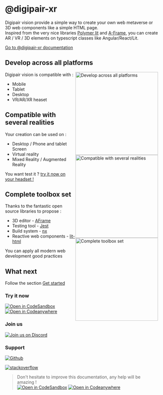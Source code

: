 # @digipair-xr

Digipair vision provide a simple way to create your own web metaverse or 3D web components like a simple HTML page.  
Inspired from the very nice libraries [Polymer lit](https://lit.dev) and [A-Frame](https://aframe.io), you can create AR / VR / 3D elements on typescript classes like Angular/React/Lit.

[Go to @digipair-xr documentation](https://opensource.digipair.ai)

## Develop across all platforms

<img alt="Develop across all platforms" src="./docs/assets/employee-desk.min.png" style="float: right; width: 17rem;"/>

Digipair vision is compatible with :

- Mobile
- Tablet
- Desktop
- VR/AR/XR heaset

## Compatible with several realities

<img alt="Compatible with several realities" src="./docs/assets/boy-using-metaverse-tech.min.png" style="float: right; width: 17rem;"/>

Your creation can be used on :

- Desktop / Phone and tablet Screen
- Virtual reality
- Mixed Reality / Augmented Reality

You want test it ? [try it now on your headset !](https://metaverse-bootstrap.onrender.com)

## Complete toolbox set

<img alt="Complete toolbox set" src="./docs/assets/labour-tool-box.min.png" style="float: right; width: 17rem;"/>

Thanks to the fantastic open source libraries to propose :

- 3D editor - [AFrame](https://aframe.io)
- Testing tool - [Jest](https://jestjs.io)
- Build system - [nx](https://nx.dev)
- Reactive web components - [lit-html](https://lit.dev)

You can apply all modern web development good practices

## What next

Follow the section [Get started](get-started)

### Try it now

[![Open in CodeSandbox](https://codesandbox.io/static/img/play-codesandbox.svg)](https://githubbox.com/pinser-metaverse/metaverse-boostrap/blob/master/apps/metaverse/src/lib/metaverse.space.ts) [![Open in Codeanywhere](https://codeanywhere.com/img/open-in-codeanywhere-btn.svg)](https://app.codeanywhere.com/#https://github.com/pinser-metaverse/metaverse-boostrap/tree/master)

### Join us

[![Join us on Discord](./docs/assets/discord.png)](https://discord.gg/kCqF8xaMHJ)

### Support

[![Github](./docs/assets/github.png)](https://github.com/digipair/digipair-xr)

[![stackoverflow](./docs/assets/stackoverflow.png)](https://stackoverflow.com/questions/tagged/pinser)

> Don't hesitate to improve this documentation, any help will be amazing !  
> [![Open in CodeSandbox](https://codesandbox.io/static/img/play-codesandbox.svg)](https://githubbox.com/digipair/digipair-xr/blob/master/docs/README.md) [![Open in Codeanywhere](https://codeanywhere.com/img/open-in-codeanywhere-btn.svg)](https://app.codeanywhere.com/#https://github.com/pinser-metaverse/metaverse-boostrap/tree/master)
